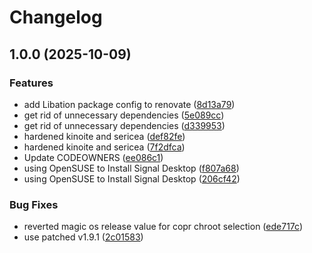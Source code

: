 # Changelog

## 1.0.0 (2025-10-09)


### Features

* add Libation package config to renovate ([8d13a79](https://github.com/OmegaSquad82/secureblue-custom/commit/8d13a79604f3b09ab6037196a4c7d75dba5db333))
* get rid of unnecessary dependencies ([5e089cc](https://github.com/OmegaSquad82/secureblue-custom/commit/5e089cc9f9365fc50127cabd8879ce37903eb934))
* get rid of unnecessary dependencies ([d339953](https://github.com/OmegaSquad82/secureblue-custom/commit/d339953d3898244a535a98acea38a2ba4a046492))
* hardened kinoite and sericea ([def82fe](https://github.com/OmegaSquad82/secureblue-custom/commit/def82fedfb93bdd4ec7cc2f76a1bc0401a79884a))
* hardened kinoite and sericea ([7f2dfca](https://github.com/OmegaSquad82/secureblue-custom/commit/7f2dfca605618a01b9c1e9372724de403333fff6))
* Update CODEOWNERS ([ee086c1](https://github.com/OmegaSquad82/secureblue-custom/commit/ee086c1448c781e00f655e7a3611daf66ff8eaa2))
* using OpenSUSE to Install Signal Desktop ([f807a68](https://github.com/OmegaSquad82/secureblue-custom/commit/f807a68e7aab3a6ffb58679fcb4e42664dd94ca6))
* using OpenSUSE to Install Signal Desktop ([206cf42](https://github.com/OmegaSquad82/secureblue-custom/commit/206cf42190f67f79c93fbf08ed4850af2a2c5bf0))


### Bug Fixes

* reverted magic os release value for copr chroot selection ([ede717c](https://github.com/OmegaSquad82/secureblue-custom/commit/ede717cdedf1fe1cd7c471c7401ee158114abf56))
* use patched v1.9.1 ([2c01583](https://github.com/OmegaSquad82/secureblue-custom/commit/2c01583299f4057deef2c58fb5fcc3635d852197))
